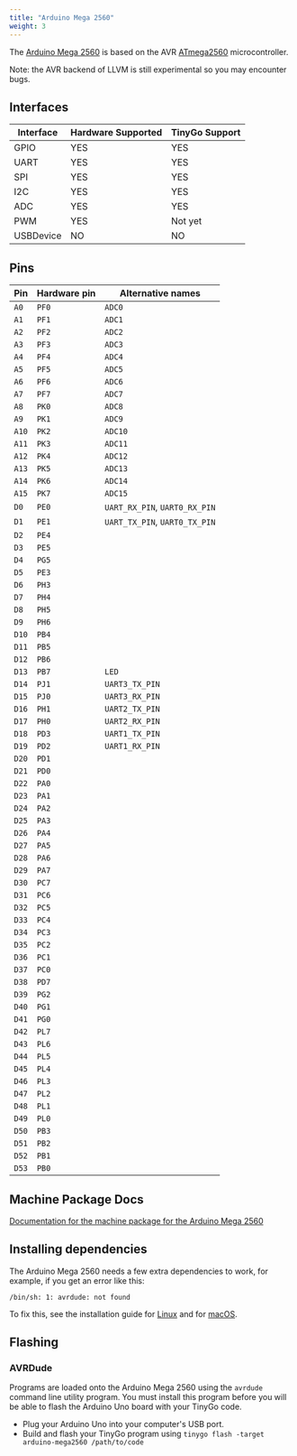 ```yaml
---
title: "Arduino Mega 2560"
weight: 3
---
```


The [Arduino Mega 2560](https://store.arduino.cc/arduino-mega-2560-rev3) is based on the AVR [ATmega2560](https://www.microchip.com/wwwproducts/en/ATmega2560) microcontroller.

Note: the AVR backend of LLVM is still experimental so you may encounter bugs.

## Interfaces

| Interface | Hardware Supported | TinyGo Support |
| --------- | ------------- | ----- |
| GPIO      | YES | YES |
| UART      | YES | YES |
| SPI       | YES | YES |
| I2C       | YES | YES |
| ADC       | YES | YES |
| PWM       | YES | Not yet |
| USBDevice | NO  | NO  |

## Pins

| Pin               | Hardware pin | Alternative names |
| ----------------- | ------------ | ----------------- |
| `A0`              | `PF0`        | `ADC0`            |
| `A1`              | `PF1`        | `ADC1`            |
| `A2`              | `PF2`        | `ADC2`            |
| `A3`              | `PF3`        | `ADC3`            |
| `A4`              | `PF4`        | `ADC4`            |
| `A5`              | `PF5`        | `ADC5`            |
| `A6`              | `PF6`        | `ADC6`            |
| `A7`              | `PF7`        | `ADC7`            |
| `A8`              | `PK0`        | `ADC8`            |
| `A9`              | `PK1`        | `ADC9`            |
| `A10`             | `PK2`        | `ADC10`           |
| `A11`             | `PK3`        | `ADC11`           |
| `A12`             | `PK4`        | `ADC12`           |
| `A13`             | `PK5`        | `ADC13`           |
| `A14`             | `PK6`        | `ADC14`           |
| `A15`             | `PK7`        | `ADC15`           |
| `D0`              | `PE0`        | `UART_RX_PIN`, `UART0_RX_PIN` |
| `D1`              | `PE1`        | `UART_TX_PIN`, `UART0_TX_PIN` |
| `D2`              | `PE4`        |                   |
| `D3`              | `PE5`        |                   |
| `D4`              | `PG5`        |                   |
| `D5`              | `PE3`        |                   |
| `D6`              | `PH3`        |                   |
| `D7`              | `PH4`        |                   |
| `D8`              | `PH5`        |                   |
| `D9`              | `PH6`        |                   |
| `D10`             | `PB4`        |                   |
| `D11`             | `PB5`        |                   |
| `D12`             | `PB6`        |                   |
| `D13`             | `PB7`        | `LED`             |
| `D14`             | `PJ1`        | `UART3_TX_PIN`    |
| `D15`             | `PJ0`        | `UART3_RX_PIN`    |
| `D16`             | `PH1`        | `UART2_TX_PIN`    |
| `D17`             | `PH0`        | `UART2_RX_PIN`    |
| `D18`             | `PD3`        | `UART1_TX_PIN`    |
| `D19`             | `PD2`        | `UART1_RX_PIN`    |
| `D20`             | `PD1`        |                   |
| `D21`             | `PD0`        |                   |
| `D22`             | `PA0`        |                   |
| `D23`             | `PA1`        |                   |
| `D24`             | `PA2`        |                   |
| `D25`             | `PA3`        |                   |
| `D26`             | `PA4`        |                   |
| `D27`             | `PA5`        |                   |
| `D28`             | `PA6`        |                   |
| `D29`             | `PA7`        |                   |
| `D30`             | `PC7`        |                   |
| `D31`             | `PC6`        |                   |
| `D32`             | `PC5`        |                   |
| `D33`             | `PC4`        |                   |
| `D34`             | `PC3`        |                   |
| `D35`             | `PC2`        |                   |
| `D36`             | `PC1`        |                   |
| `D37`             | `PC0`        |                   |
| `D38`             | `PD7`        |                   |
| `D39`             | `PG2`        |                   |
| `D40`             | `PG1`        |                   |
| `D41`             | `PG0`        |                   |
| `D42`             | `PL7`        |                   |
| `D43`             | `PL6`        |                   |
| `D44`             | `PL5`        |                   |
| `D45`             | `PL4`        |                   |
| `D46`             | `PL3`        |                   |
| `D47`             | `PL2`        |                   |
| `D48`             | `PL1`        |                   |
| `D49`             | `PL0`        |                   |
| `D50`             | `PB3`        |                   |
| `D51`             | `PB2`        |                   |
| `D52`             | `PB1`        |                   |
| `D53`             | `PB0`        |                   |

## Machine Package Docs

[Documentation for the machine package for the Arduino Mega 2560](../machine/arduino-mega2560)

## Installing dependencies

The Arduino Mega 2560 needs a few extra dependencies to work, for example, if you get an error like this:

```text
/bin/sh: 1: avrdude: not found
```

To fix this, see the installation guide for [Linux](../../../../getting-started/install/linux/#avr-eg-arduino-uno-2) and for [macOS](../../../../getting-started/install/macos/#avr-eg-arduino-uno-2).

## Flashing

### AVRDude

Programs are loaded onto the Arduino Mega 2560 using the `avrdude` command line utility program. You must install this program before you will be able to flash the Arduino Uno board with your TinyGo code.

- Plug your Arduino Uno into your computer's USB port.
- Build and flash your TinyGo program using `tinygo flash -target arduino-mega2560 /path/to/code`
